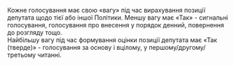 Кожне голосування має свою «вагу» під час вирахування позиції депутата щодо тієї або іншої Політики. Меншу вагу має
«Так» - сигнальні голосування, голосування про внесення у порядок денний, повернення до розгляду тощо.  
Найбільшу вагу під час формування оцінки позиції депутата має «Так (тверде)» - голосування за основу і вцілому, 
у першому/другому/третьому читанні.  
